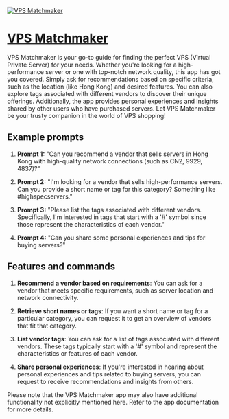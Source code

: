 [![VPS Matchmaker](https://files.oaiusercontent.com/file-wJRiMxwUufZqWHn5B5n6QAqu?se=2123-10-17T16%3A00%3A46Z&sp=r&sv=2021-08-06&sr=b&rscc=max-age%3D31536000%2C%20immutable&rscd=attachment%3B%20filename%3D51ecf537-d712-4f06-b15c-b2cc032ffcff.png&sig=dobcoezdKfvE5AJ48WHTi2Wd9aHdHpIE%2BYln1d0HvTc%3D)](https://chat.openai.com/g/g-VQlxKLRra-vps-matchmaker)

# [VPS Matchmaker](https://chat.openai.com/g/g-VQlxKLRra-vps-matchmaker)

VPS Matchmaker is your go-to guide for finding the perfect VPS (Virtual Private Server) for your needs. Whether you're looking for a high-performance server or one with top-notch network quality, this app has got you covered. Simply ask for recommendations based on specific criteria, such as the location (like Hong Kong) and desired features. You can also explore tags associated with different vendors to discover their unique offerings. Additionally, the app provides personal experiences and insights shared by other users who have purchased servers. Let VPS Matchmaker be your trusty companion in the world of VPS shopping!

## Example prompts

1. **Prompt 1:** "Can you recommend a vendor that sells servers in Hong Kong with high-quality network connections (such as CN2, 9929, 4837)?"

2. **Prompt 2:** "I'm looking for a vendor that sells high-performance servers. Can you provide a short name or tag for this category? Something like #highspecservers."

3. **Prompt 3:** "Please list the tags associated with different vendors. Specifically, I'm interested in tags that start with a '#' symbol since those represent the characteristics of each vendor."

4. **Prompt 4:** "Can you share some personal experiences and tips for buying servers?"

## Features and commands

1. **Recommend a vendor based on requirements**: You can ask for a vendor that meets specific requirements, such as server location and network connectivity.

2. **Retrieve short names or tags**: If you want a short name or tag for a particular category, you can request it to get an overview of vendors that fit that category.

3. **List vendor tags**: You can ask for a list of tags associated with different vendors. These tags typically start with a '#' symbol and represent the characteristics or features of each vendor.

4. **Share personal experiences**: If you're interested in hearing about personal experiences and tips related to buying servers, you can request to receive recommendations and insights from others.

Please note that the VPS Matchmaker app may also have additional functionality not explicitly mentioned here. Refer to the app documentation for more details.